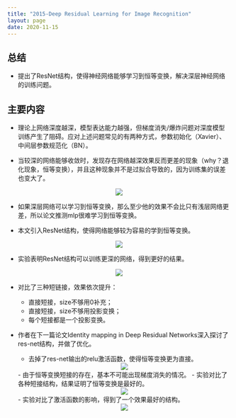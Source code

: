 ```yaml
---
title: "2015-Deep Residual Learning for Image Recognition"
layout: page
date: 2020-11-15
---
```


## 总结

- 提出了ResNet结构，使得神经网络能够学习到恒等变换，解决深层神经网络的训练问题。

## 主要内容

- 理论上网络深度越深，模型表达能力越强，但梯度消失/爆炸问题对深度模型训练产生了阻碍。应对上述问题常见的有两种方式，参数初始化（Xavier）、中间层参数规范化（BN）。

- 当较深的网络能够收敛时，发现存在网络越深效果反而更差的现象（why？退化现象，恒等变换），并且这种现象并不是过拟合导致的，因为训练集的误差也变大了。
<div style="text-align: center"><img src="/wiki/attach/images/Res-01.png" style="max-width:400px"></div>

- 如果深层网络可以学习到恒等变换，那么至少他的效果不会比只有浅层网络更差，所以论文推测mlp很难学习到恒等变换。

- 本文引入ResNet结构，使得网络能够较为容易的学到恒等变换。
<div style="text-align: center"><img src="/wiki/attach/images/Res-02.png" style="max-width:400px"></div>

- 实验表明ResNet结构可以训练更深的网络，得到更好的结果。
<div style="text-align: center"><img src="/wiki/attach/images/Res-03.png" style="max-width:400px"></div>

- 对比了三种短链接，效果依次提升：
    - 直接短接，size不够用0补充；
    - 直接短接，size不够用投影变换；
    - 每个短接都是一个投影变换。

- 作者在下一篇论文Identity mapping in Deep Residual Networks深入探讨了res-net结构，并做了优化。
    - 去掉了res-net输出的relu激活函数，使得恒等变换更为直接。
    <div style="text-align: center"><img src="/wiki/attach/images/Res-04.png" style="max-width:400px"></div>
    - 由于恒等变换短接的存在，基本不可能出现梯度消失的情况。
    - 实验对比了各种短接结构，结果证明了恒等变换是最好的。
    <div style="text-align: center"><img src="/wiki/attach/images/Res-05.png" style="max-width:400px"></div>
    - 实验对比了激活函数的影响，得到了一个效果最好的结构。
    <div style="text-align: center"><img src="/wiki/attach/images/Res-06.png" style="max-width:400px"></div>
